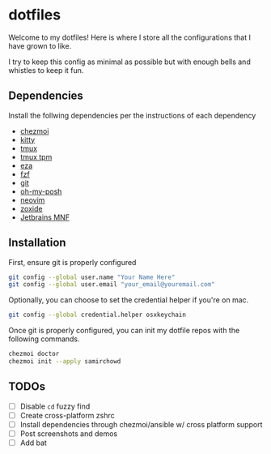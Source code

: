 # dotfiles
Welcome to my dotfiles! Here is where I store all the configurations that I have grown to like.

I try to keep this config as minimal as possible but with enough bells and whistles to keep it fun. 

## Dependencies 

Install the follwing dependencies per the instructions of each dependency 

- [chezmoi](https://www.chezmoi.io/)
- [kitty](https://sw.kovidgoyal.net/kitty/)
- [tmux](https://github.com/tmux/tmux/wiki)
- [tmux tpm](https://github.com/tmux-plugins/tpm)
- [eza](https://github.com/eza-community/eza)
- [fzf](https://github.com/junegunn/fzf)
- [git](https://github.com/git/git)
- [oh-my-posh](https://ohmyposh.dev/)
- [neovim](https://neovim.io/)
- [zoxide](https://github.com/ajeetdsouza/zoxide)
- [Jetbrains MNF](https://www.jetbrains.com/lp/mono/)

## Installation 

First, ensure git is properly configured 

```zsh
git config --global user.name "Your Name Here"
git config --global user.email "your_email@youremail.com"
```

Optionally, you can choose to set the credential helper if you're on mac.

```zsh
git config --global credential.helper osxkeychain
```

Once git is properly configured, you can init my dotfile repos with the following commands.

```zsh
chezmoi doctor
chezmoi init --apply samirchowd
```

## TODOs
- [ ] Disable `cd` fuzzy find
- [ ] Create cross-platform zshrc 
- [ ] Install dependencies through chezmoi/ansible w/ cross platform support 
- [ ] Post screenshots and demos
- [ ] Add bat
